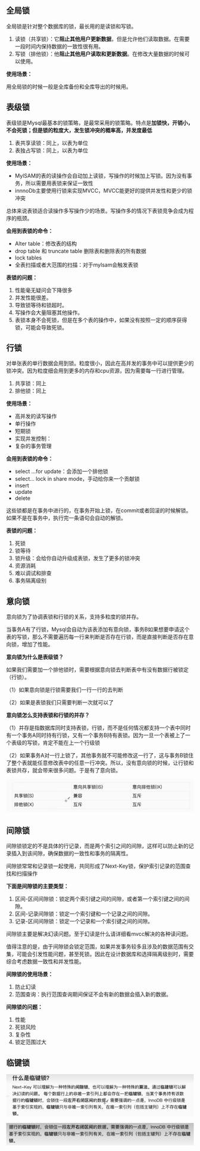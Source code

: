 ## 全局锁

全局锁是针对整个数据库的锁，最长用的是读锁和写锁。

1. 读锁（共享锁）：它**阻止其他用户更新数据**，但是允许他们读取数据。在需要一段时间内保持数据的一致性很有用。
2. 写锁（排他锁）：他**阻止其他用户读取和更新数据**。在修改大量数据的时候可以使用。

**使用场景：**

用全局锁的时候一般是全库备份和全库导出的时候用。

## 表级锁

表级锁是Mysql最基本的锁策略，是最常采用的锁策略。特点是**加锁快，开销小，不会死锁；但是锁的粒度大，发生锁冲突的概率高，并发度最低**

1. 表共享读锁：同上，以表为单位
2. 表独占写锁：同上，以表为单位

**使用场景：**

- MylSAM的表的读操作会自动加上读锁，写操作的时候加上写锁。因为没有事务，所以需要用表锁来保证一致性
- innnoDb主要使用行锁来实现MVCC，MVCC能更好的提供并发性和更少的锁冲突

总体来说表锁适合读操作多写操作少的场景。写操作多的情况下表锁竞争会成为程序的瓶颈。

**会用到表锁的命令：**

- Alter table：修改表的结构
- drop table 和 truncate table 删除表和删除表的所有数据
- lock tables
- 全表扫描或者大范围的扫描：对于mylsam会触发表锁

**表锁的问题：**

1. 性能毫无疑问会下降很多
2. 并发性能很差。
3. 导致锁等待和锁超时。
4. 写操作会大量阻塞其他操作。
5. 表锁本身不会死锁，但是在多个表的操作中，如果没有按照一定的顺序获得锁，可能会导致死锁。



## 行锁

对单张表的单行数据会用到锁。粒度很小，因此在高并发的事务中可以提供更少的锁冲突。因为粒度细会用到更多的内存和cpu资源，因为需要每一行进行管理。

1. 共享锁：同上
2. 排他锁：同上

**使用场景：**

- 高并发的读写操作
- 单行操作
- 短期锁
- 实现并发控制：
- 复杂的事务管理

**会用到表锁的命令：**

- select ...for update：会添加一个排他锁
- select... lock in share mode，手动给你来一个贡献锁
- insert
- update
- delete

这些锁都是在事务中进行的，在事务开始上锁，在commit或者回滚的时候解锁。如果不是在事务中，执行完一条语句会自动的解锁。

**表锁的问题：**

1. 死锁
2. 锁等待
3. 锁升级：会给你自动升级成表锁，发生了更多的锁冲突
4. 资源消耗
5. 难以调试和排查
6. 事务隔离级别



## 意向锁

意向锁为了协调表锁和行锁的关系，支持多粒度的锁并存。

当事务A有了行锁，Mysql会自动为该表添加有意向锁，事务B如果想要申请这个表的写锁，那么不需要遍历每一行来判断是否存在行锁，而是直接判断是否存在意向锁，增加了性能。

**意向锁为什么是表级锁？**

如果我们需要加一个排他锁时，需要根据意向锁去判断表中有没有数据行被锁定（行锁）。

（1）如果意向锁是行锁需要我们一行一行的去判断

（2）如果是表锁我们只需要判断一次就可以了

**意向锁怎么支持表锁和行锁的并存？**

（1）并存是指数据库同时支持表锁，行锁，而不是任何情况都支持一个表中同时有一个事务A同时持有行锁，又有一个事务B持有表锁。因为一旦一个表被上了一个表级的写锁，肯定不能在上一个行级锁

（2）如果事务A对一行上锁了，其他事务就不可能修改这一行了，这与事务B锁住了整个表就能任意修改表中的任意一行冲突。所以，没有意向锁的时候，让行锁和表锁共存，就会带来很多问题。于是有了意向锁。

![image-20240529190510868](./page/image-20240529190510868.png)

## 间隙锁

间隙锁锁定的不是具体的行记录，而是两个索引之间的间隙，这样可以防止新的记录插入到该间隙，确保数据的一致性和事务的隔离性。

间隙锁常常和记录锁一起使用，共同形成了Next-Key锁，保护索引记录的范围查找和扫描操作

**下面是间隙锁的主要类型：**

1. 区间-区间间隙锁：锁定两个索引键之间的间隙，或者第一个索引键之间的间隙。
2. 区间-记录间隙锁：锁定一个索引键和一个记录之间的间隙。
3. 记录-区间间隙锁：锁定一个记录和一个索引键之间的间隙。

间隙锁主要是解决幻读问题。至于幻读是什么请详细看mvcc解决的各种读问题。

值得注意的是，由于间隙锁会锁定范围，如果并发事务较多且涉及的数据范围有交集，可能会引发性能问题，甚至死锁。因此在设计数据库和选择隔离级别时，需要综合考虑数据一致性和并发性能。

**间隙锁的使用场景：**

1. 防止幻读
2. 范围查询：执行范围查询期间保证不会有新的数据会插入新的数据。



**间隙锁的问题：**

1. 性能
2. 死锁风险
3. 复杂性
4. 锁定范围过大



## 临键锁

![image-20240529192220052](./page/image-20240529192220052.png)

![image-20240529192413375](./page/image-20240529192413375.png)